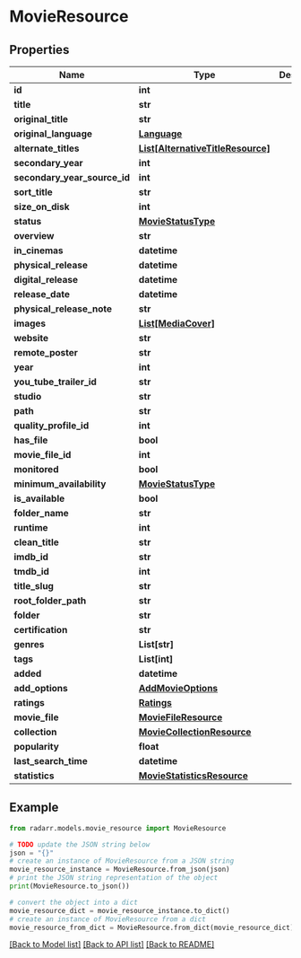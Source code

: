 # MovieResource


## Properties

Name | Type | Description | Notes
------------ | ------------- | ------------- | -------------
**id** | **int** |  | [optional] 
**title** | **str** |  | [optional] 
**original_title** | **str** |  | [optional] 
**original_language** | [**Language**](Language.md) |  | [optional] 
**alternate_titles** | [**List[AlternativeTitleResource]**](AlternativeTitleResource.md) |  | [optional] 
**secondary_year** | **int** |  | [optional] 
**secondary_year_source_id** | **int** |  | [optional] 
**sort_title** | **str** |  | [optional] 
**size_on_disk** | **int** |  | [optional] 
**status** | [**MovieStatusType**](MovieStatusType.md) |  | [optional] 
**overview** | **str** |  | [optional] 
**in_cinemas** | **datetime** |  | [optional] 
**physical_release** | **datetime** |  | [optional] 
**digital_release** | **datetime** |  | [optional] 
**release_date** | **datetime** |  | [optional] 
**physical_release_note** | **str** |  | [optional] 
**images** | [**List[MediaCover]**](MediaCover.md) |  | [optional] 
**website** | **str** |  | [optional] 
**remote_poster** | **str** |  | [optional] 
**year** | **int** |  | [optional] 
**you_tube_trailer_id** | **str** |  | [optional] 
**studio** | **str** |  | [optional] 
**path** | **str** |  | [optional] 
**quality_profile_id** | **int** |  | [optional] 
**has_file** | **bool** |  | [optional] 
**movie_file_id** | **int** |  | [optional] 
**monitored** | **bool** |  | [optional] 
**minimum_availability** | [**MovieStatusType**](MovieStatusType.md) |  | [optional] 
**is_available** | **bool** |  | [optional] 
**folder_name** | **str** |  | [optional] 
**runtime** | **int** |  | [optional] 
**clean_title** | **str** |  | [optional] 
**imdb_id** | **str** |  | [optional] 
**tmdb_id** | **int** |  | [optional] 
**title_slug** | **str** |  | [optional] 
**root_folder_path** | **str** |  | [optional] 
**folder** | **str** |  | [optional] 
**certification** | **str** |  | [optional] 
**genres** | **List[str]** |  | [optional] 
**tags** | **List[int]** |  | [optional] 
**added** | **datetime** |  | [optional] 
**add_options** | [**AddMovieOptions**](AddMovieOptions.md) |  | [optional] 
**ratings** | [**Ratings**](Ratings.md) |  | [optional] 
**movie_file** | [**MovieFileResource**](MovieFileResource.md) |  | [optional] 
**collection** | [**MovieCollectionResource**](MovieCollectionResource.md) |  | [optional] 
**popularity** | **float** |  | [optional] 
**last_search_time** | **datetime** |  | [optional] 
**statistics** | [**MovieStatisticsResource**](MovieStatisticsResource.md) |  | [optional] 

## Example

```python
from radarr.models.movie_resource import MovieResource

# TODO update the JSON string below
json = "{}"
# create an instance of MovieResource from a JSON string
movie_resource_instance = MovieResource.from_json(json)
# print the JSON string representation of the object
print(MovieResource.to_json())

# convert the object into a dict
movie_resource_dict = movie_resource_instance.to_dict()
# create an instance of MovieResource from a dict
movie_resource_from_dict = MovieResource.from_dict(movie_resource_dict)
```
[[Back to Model list]](../README.md#documentation-for-models) [[Back to API list]](../README.md#documentation-for-api-endpoints) [[Back to README]](../README.md)


